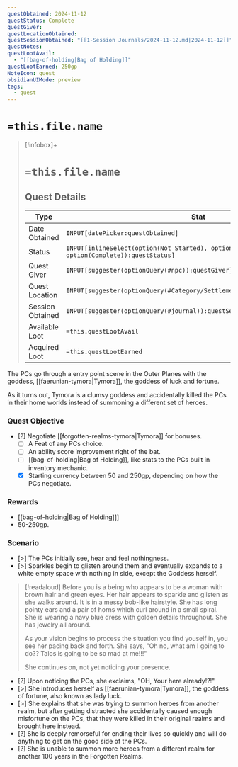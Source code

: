 ```yaml
---
questObtained: 2024-11-12
questStatus: Complete
questGiver: 
questLocationObtained: 
questSessionObtained: "[[1-Session Journals/2024-11-12.md|2024-11-12]]"
questNotes: 
questLootAvail:
  - "[[bag-of-holding|Bag of Holding]]"
questLootEarned: 250gp
NoteIcon: quest
obsidianUIMode: preview
tags:
  - quest
---
```


# `=this.file.name`

> [!infobox]+
> # `=this.file.name`
> ## Quest Details
> Type |  Stat |
> ---|---|
> Date Obtained | `INPUT[datePicker:questObtained]` |
> Status | `INPUT[inlineSelect(option(Not Started), option(In Progress), option(Complete)):questStatus]` |
> Quest Giver | `INPUT[suggester(optionQuery(#npc)):questGiver]` |
> Quest Location | `INPUT[suggester(optionQuery(#Category/Settlement)):questLocationObtained]` |
> Session Obtained | `INPUT[suggester(optionQuery(#journal)):questSessionObtained]` |
> Available Loot | `=this.questLootAvail` |
> Acquired Loot | `=this.questLootEarned` |

The PCs go through a entry point scene in the Outer Planes with the goddess, [[faerunian-tymora|Tymora]], the goddess of luck and fortune.

As it turns out, Tymora is a clumsy goddess and accidentally killed the PCs in their home worlds instead of summoning a different set of heroes.

### Quest Objective

- [?] Negotiate [[forgotten-realms-tymora|Tymora]] for bonuses.
	- [ ] A Feat of any PCs choice.
	- [ ] An ability score improvement right of the bat.
	- [ ] [[bag-of-holding|Bag of Holding]], like stats to the PCs built in inventory mechanic.
	- [x] Starting currency between 50 and 250gp, depending on how the PCs negotiate.

### Rewards

- [[bag-of-holding|Bag of Holding]]]
- 50-250gp.

### Scenario

- [>] The PCs initially see, hear and feel nothingness.
- [>] Sparkles begin to glisten around them and eventually expands to a white empty space with nothing in side, except the Goddess herself.

> [!readaloud]
> Before you is a being who appears to be a woman with brown hair and green eyes.  Her hair appears to sparkle and glisten as she walks around.  It is in a messy bob-like hairstyle.  She has long pointy ears and a pair of horns which curl around in a small spiral.  She is wearing a navy blue dress with golden details throughout. She has jewelry all around.
> 
> As your vision begins to process the situation you find youself in, you see her pacing back and forth.
> She says, "Oh no, what am I going to do?? Talos is going to be so mad at me!!!"
> 
> She continues on, not yet noticing your presence.

- [?] Upon noticing the PCs, she exclaims, "OH, Your here already!?!"
- [>] She introduces herself as [[faerunian-tymora|Tymora]], the goddess of fortune, also known as lady luck.
- [>] She explains that she was trying to summon heroes from another realm, but after getting distracted she accidentally caused enough misfortune on the PCs, that they were killed in their original realms and brought here instead.
- [?] She is deeply remorseful for ending their lives so quickly and will do anything to get on the good side of the PCs.  
- [?] She is unable to summon more heroes from a different realm for another 100 years in the Forgotten Realms.
